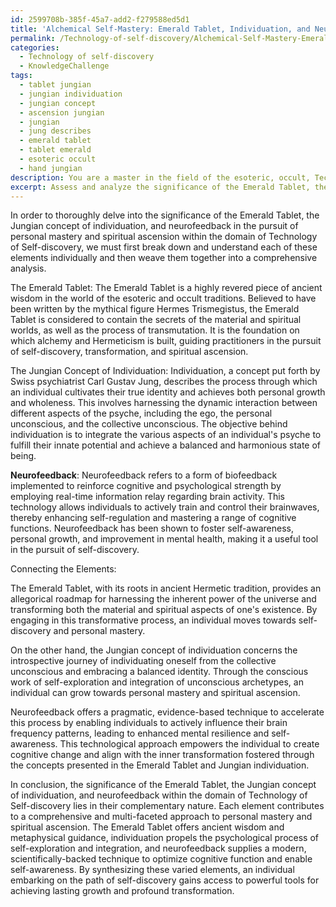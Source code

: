 ```yaml
---
id: 2599708b-385f-45a7-add2-f279588ed5d1
title: 'Alchemical Self-Mastery: Emerald Tablet, Individuation, and Neurofeedback'
permalink: /Technology-of-self-discovery/Alchemical-Self-Mastery-Emerald-Tablet-Individuation-and-Neurofeedback/
categories:
  - Technology of self-discovery
  - KnowledgeChallenge
tags:
  - tablet jungian
  - jungian individuation
  - jungian concept
  - ascension jungian
  - jungian
  - jung describes
  - emerald tablet
  - tablet emerald
  - esoteric occult
  - hand jungian
description: You are a master in the field of the esoteric, occult, Technology of self-discovery and Education. You are a writer of tests, challenges, books and deep knowledge on Technology of self-discovery for initiates and students to gain deep insights and understanding from. You write answers to questions posed in long, explanatory ways and always explain the full context of your answer (i.e., related concepts, formulas, examples, or history), as well as the step-by-step thinking process you take to answer the challenges. Be rigorous and thorough, and summarize the key themes, ideas, and conclusions at the end.
excerpt: Assess and analyze the significance of the Emerald Tablet, the Jungian concept of individuation, and neurofeedback in the pursuit of personal mastery and spiritual ascension within the domain of Technology of Self-discovery.
---
```

In order to thoroughly delve into the significance of the Emerald Tablet, the Jungian concept of individuation, and neurofeedback in the pursuit of personal mastery and spiritual ascension within the domain of Technology of Self-discovery, we must first break down and understand each of these elements individually and then weave them together into a comprehensive analysis.

The Emerald Tablet:
The Emerald Tablet is a highly revered piece of ancient wisdom in the world of the esoteric and occult traditions. Believed to have been written by the mythical figure Hermes Trismegistus, the Emerald Tablet is considered to contain the secrets of the material and spiritual worlds, as well as the process of transmutation. It is the foundation on which alchemy and Hermeticism is built, guiding practitioners in the pursuit of self-discovery, transformation, and spiritual ascension.

The Jungian Concept of Individuation:
Individuation, a concept put forth by Swiss psychiatrist Carl Gustav Jung, describes the process through which an individual cultivates their true identity and achieves both personal growth and wholeness. This involves harnessing the dynamic interaction between different aspects of the psyche, including the ego, the personal unconscious, and the collective unconscious. The objective behind individuation is to integrate the various aspects of an individual's psyche to fulfill their innate potential and achieve a balanced and harmonious state of being.

**Neurofeedback**:
Neurofeedback refers to a form of biofeedback implemented to reinforce cognitive and psychological strength by employing real-time information relay regarding brain activity. This technology allows individuals to actively train and control their brainwaves, thereby enhancing self-regulation and mastering a range of cognitive functions. Neurofeedback has been shown to foster self-awareness, personal growth, and improvement in mental health, making it a useful tool in the pursuit of self-discovery.

Connecting the Elements:

The Emerald Tablet, with its roots in ancient Hermetic tradition, provides an allegorical roadmap for harnessing the inherent power of the universe and transforming both the material and spiritual aspects of one's existence. By engaging in this transformative process, an individual moves towards self-discovery and personal mastery.

On the other hand, the Jungian concept of individuation concerns the introspective journey of individuating oneself from the collective unconscious and embracing a balanced identity. Through the conscious work of self-exploration and integration of unconscious archetypes, an individual can grow towards personal mastery and spiritual ascension.

Neurofeedback offers a pragmatic, evidence-based technique to accelerate this process by enabling individuals to actively influence their brain frequency patterns, leading to enhanced mental resilience and self-awareness. This technological approach empowers the individual to create cognitive change and align with the inner transformation fostered through the concepts presented in the Emerald Tablet and Jungian individuation.

In conclusion, the significance of the Emerald Tablet, the Jungian concept of individuation, and neurofeedback within the domain of Technology of Self-discovery lies in their complementary nature. Each element contributes to a comprehensive and multi-faceted approach to personal mastery and spiritual ascension. The Emerald Tablet offers ancient wisdom and metaphysical guidance, individuation propels the psychological process of self-exploration and integration, and neurofeedback supplies a modern, scientifically-backed technique to optimize cognitive function and enable self-awareness. By synthesizing these varied elements, an individual embarking on the path of self-discovery gains access to powerful tools for achieving lasting growth and profound transformation.
